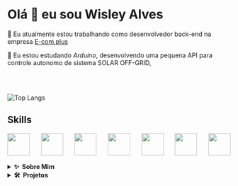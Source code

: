 # Olá 👋 eu sou Wisley Alves

<!--
**wistech7l/wistech7l** is a ✨ _special_ ✨ repository because its `README.md` (this file) appears on your GitHub profile.

Here are some ideas to get you started:

- 🔭 I’m currently working on ...
- 🌱 I’m currently learning ...
- 👯 I’m looking to collaborate on ...
- 🤔 I’m looking for help with ...
- 💬 Ask me about ...
- 📫 How to reach me: ...
- 😄 Pronouns: ...
- ⚡ Fun fact: ...
-->



🔭 Eu atualmente estou trabalhando como desenvolvedor back-end na empresa [E-com.plus](https://e-com.plus)

🌱 Eu estou estudando *Arduino*, desenvolvendo uma pequena API para controle autonomo de sistema SOLAR OFF-GRID,
<!-- e como criar aplicações para *Alexa* -->
<br/>
<br/>

![Top Langs](https://github-readme-stats.vercel.app/api/top-langs/?username=wistech7l&layout=default)


## Skills

<div style="display: flex;
     justify-content: space-between;
    align-items: center;">

<img width="50px" height="50px" src="https://cdn.jsdelivr.net/gh/devicons/devicon/icons/php/php-original.svg" />

<img width="50px" height="50px" src="https://cdn.jsdelivr.net/gh/devicons/devicon/icons/html5/html5-original.svg" />

 <img width="50px" height="50px" src="https://cdn.jsdelivr.net/gh/devicons/devicon/icons/css3/css3-original.svg" />

  <img width="50px" height="50px" src="https://cdn.jsdelivr.net/gh/devicons/devicon/icons/mysql/mysql-original-wordmark.svg" />

 <img width="50px" height="50px" src="https://cdn.jsdelivr.net/gh/devicons/devicon/icons/git/git-original.svg" />

  <img width="50px" height="50px" src="https://cdn.jsdelivr.net/gh/devicons/devicon/icons/windows8/windows8-original.svg" />

   <img width="50px" height="50px" src="https://cdn.jsdelivr.net/gh/devicons/devicon/icons/linux/linux-original.svg" />

</div>

<br/>
<details>
  <summary><b>✨&nbsp;&nbsp;Sobre&nbsp;Mim</b></summary>
  <br/>

  ## Formação Acadêmica
  * Graduado em Engenharia de Computação
  * Complementação Pedagogica em Computação

  ## 
</details>

<details>
<summary><b>🛠️&nbsp;&nbsp;Projetos</b></summary>
<br/>

</details>
